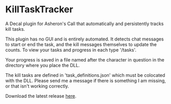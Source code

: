 # KillTaskTracker
A Decal plugin for Asheron's Call that automatically and persistently tracks kill tasks.

This plugin has no GUI and is entirely automated. It detects chat messages to start or end the task, and the kill messages themselves to update the counts. To view your tasks and progress in each type '/tasks'.

Your progress is saved in a file named after the character in question in the directory where you place the DLL.

The kill tasks are defined in 'task_definitions.json' which must be colocated with the DLL. Please send me a message if there is something I am missing, or that isn't working correctly.

Download the latest release [here](https://github.com/dfransway/KillTaskTracker/releases/latest).
